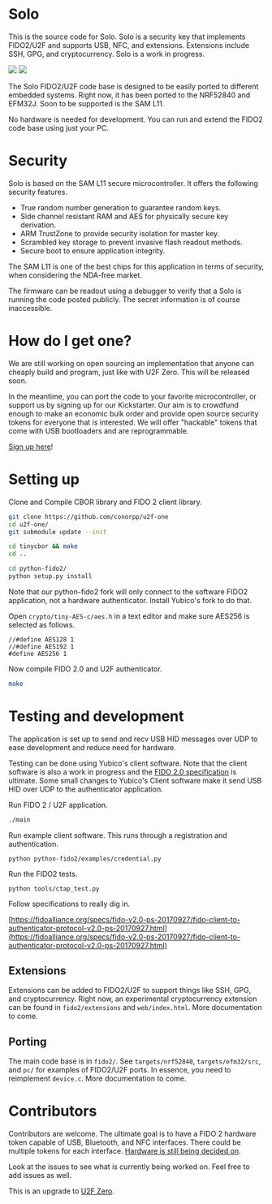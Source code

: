 # Solo

This is the source code for Solo.  Solo is a security key that implements FIDO2/U2F and supports USB, NFC, and extensions.  Extensions
include SSH, GPG, and cryptocurrency.  Solo is a work in progress.

![](https://i.imgur.com/O7qPR3o.png)
![](https://i.imgur.com/vwFbsQW.png?1)

The Solo FIDO2/U2F code base is designed to be easily ported to different embedded systems.
Right now, it has been ported to the NRF52840 and EFM32J.  Soon to be supported is the SAM L11.

No hardware is needed for development.  You can run and extend the FIDO2 code base
using just your PC.

# Security

Solo is based on the SAM L11 secure microcontroller.  It offers the following security features.

- True random number generation to guarantee random keys.
- Side channel resistant RAM and AES for physically secure key derivation.
- ARM TrustZone to provide security isolation for master key.
- Scrambled key storage to prevent invasive flash readout methods.
- Secure boot to ensure application integrity.

The SAM L11 is one of the best chips for this application in terms of security,
when considering the NDA-free market.

The firmware can be readout using a debugger to verify that a Solo is running
the code posted publicly.  The secret information is of course inaccessible.

# How do I get one?

We are still working on open sourcing an implementation that anyone can cheaply
build and program, just like with U2F Zero.  This will be released soon.

In the meantime, you can port the code to your favorite microcontroller, or support
us by signing up for our Kickstarter.  Our aim is to crowdfund enough to make an economic
bulk order and provide open source security tokens for everyone that is interested.  We will offer 
"hackable" tokens that come with USB bootloaders and are reprogrammable.

[Sign up here](https://solokeys.com/)!


# Setting up

Clone and Compile CBOR library and FIDO 2 client library.

```bash
git clone https://github.com/conorpp/u2f-one
cd u2f-one/
git submodule update --init

cd tinycbor && make
cd ..

cd python-fido2/
python setup.py install

```

Note that our python-fido2 fork will only connect to the software FIDO2 application,
not a hardware authenticator.  Install Yubico's fork to do that.


Open `crypto/tiny-AES-c/aes.h` in a text editor and make sure AES256 is selected as follows.

```
//#define AES128 1
//#define AES192 1
#define AES256 1
```

Now compile FIDO 2.0 and U2F authenticator.

```bash
make
```

# Testing and development

The application is set up to send and recv USB HID messages over UDP to ease
development and reduce need for hardware.

Testing can be done using Yubico's client software.  Note that the client
software is also a work in progress and the [FIDO 2.0
specification](https://fidoalliance.org/specs/fido-v2.0-ps-20170927/fido-client-to-authenticator-protocol-v2.0-ps-20170927.html)
is ultimate.  Some small changes to Yubico's Client software make it send
USB HID over UDP to the authenticator application.

Run FIDO 2 / U2F application.

```bash
./main
```

Run example client software.  This runs through a registration and authentication.

```
python python-fido2/examples/credential.py
```

Run the FIDO2 tests.

```
python tools/ctap_test.py
```

Follow specifications to really dig in.

[https://fidoalliance.org/specs/fido-v2.0-ps-20170927/fido-client-to-authenticator-protocol-v2.0-ps-20170927.html](https://fidoalliance.org/specs/fido-v2.0-ps-20170927/fido-client-to-authenticator-protocol-v2.0-ps-20170927.html)

## Extensions

Extensions can be added to FIDO2/U2F to support things like SSH, GPG, and cryptocurrency.
Right now, an experimental cryptocurrency extension can be found in `fido2/extensions` and `web/index.html`.
More documentation to come.

## Porting

The main code base is in `fido2/`.  See `targets/nrf52840`, `targets/efm32/src`, and `pc/`
for examples of FIDO2/U2F ports.  In essence, you need to reimplement `device.c`.
More documentation to come.

# Contributors

Contributors are welcome.  The ultimate goal is to have a FIDO 2 hardware token
capable of USB, Bluetooth, and NFC interfaces.  There could be multiple tokens
for each interface.  [Hardware is still being decided
    on](https://github.com/conorpp/u2f-zero/issues/76).
    
Look at the issues to see what is currently being worked on.  Feel free to add issues as well.

This is an upgrade to [U2F
Zero](https://github.com/conorpp/u2f-zero).







